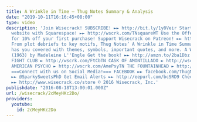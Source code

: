 ```yaml
---
title: A Wrinkle in Time – Thug Notes Summary & Analysis
date: "2019-10-11T16:16:45+08:00"
type: video
description: 'Join Wisecrack! SUBSCRIBE! ►► http://bit.ly/1y8Veir Start building your
  website with Squarespace! ►► http://wscrk.com/TNsquareWT Use the Offer Code: THUGNOTES
  for 10% off your first purchase! Support Wisecrack on Patreon! ►► http://wscrk.com/Wisecrackptrn
  From plot debriefs to key motifs, Thug Notes’ A Wrinkle in Time Summary & Analysis
  has you covered with themes, symbols, important quotes, and more. A Wrinkle in Time
  (1963) by Madeleine L''Engle Get the book! ►► http://amzn.to/2ba1Dbz ===More Episodes!===
  FIGHT CLUB ► http://wscrk.com/FtCbTN CASK OF AMONTILLADO ► http://wscrk.com/CskAmonTN
  AMERICAN PSYCHO ► http://wscrk.com/AmePsyTN THE FOUNTAINHEAD ► http://wscrk.com/FtnhdTN
  ===Connect with us on Social Media!=== FACEBOOK ►► facebook.com/ThugNotes TWITTER
  ►► @SparkySweetsPhD Get Email Alerts ►► http://eepurl.com/bcSRD9 Check out our Merch!
  ►► http://www.wisecrack.co/store © 2016 Wisecrack, Inc.'
publishdate: "2016-08-18T13:00:01.000Z"
url: /wisecrack/2cMeyHKc2Do/
providers:
  youtube:
    id: 2cMeyHKc2Do
---
```

